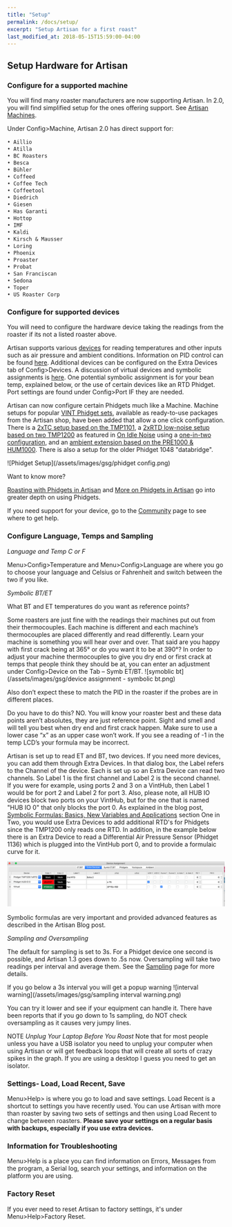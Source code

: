 ```yaml
---
title: "Setup"
permalink: /docs/setup/
excerpt: "Setup Artisan for a first roast"
last_modified_at: 2018-05-15T15:59:00-04:00
---
```


## Setup Hardware for Artisan

### Configure for a supported machine

You will find many roaster manufacturers are now supporting Artisan.  In 2.0, you will find simplified setup for the ones offering support.  See [Artisan Machines](https://artisan-scope.org/machines/).

Under Config>Machine, Artisan 2.0 has direct support for:

	• Aillio
	• Atilla
	• BC Roasters
	• Besca
	• Bühler
	• Coffeed
	• Coffee Tech
	• Coffeetool
	• Diedrich
	• Giesen
	• Has Garanti
	• Hottop
	• IMF
	• Kaldi
	• Kirsch & Mausser
	• Loring
	• Phoenix
	• Proaster
	• Probat
	• San Franciscan
	• Sedona
	• Toper
	• US Roaster Corp

### Configure for supported devices

You will need to configure the hardware device taking the readings from the roaster if its not a listed roaster above. 

Artisan supports various [devices](https://artisan-scope.org/devices/index) for reading temperatures and other inputs such as air pressure and ambient conditions. Information on PID control can be found [here](https://artisan-roasterscope.blogspot.com/2016/11/pid-control.html).  Additional devices can be configured on the Extra Devices tab of Config>Devices.   A discussion of virtual devices and symbolic assignments is [here](https://artisan-roasterscope.blogspot.com/2014/04/virtual-devices-and-symbolic-assignments.html). One potential symbolic assignment is for your bean temp, explained below, or the use of certain devices like an RTD Phidget.
Port settings are found under Config>Port IF they are needed.

Artisan can now configure certain Phidgets much like a Machine. Machine setups for popular [VINT Phidget sets](https://artisan-scope.org/devices/phidget-sets/), available as ready-to-use packages from the Artisan shop, have been added that allow a one click configuration. There is a [2xTC setup based on the TMP1101](https://artisan-scope.org/phidgets/2x-tc-set/), a [2xRTD low-noise setup based on two TMP1200](https://artisan-scope.org/phidgets/2x-rtd-set/) as featured in [On Idle Noise](https://artisan-roasterscope.blogspot.com/2019/03/on-idle-noise.html) using a [one-in-two configuration](https://artisan-roasterscope.blogspot.com/2019/11/symbolic-formulas-basics-new-variables.html#one-in-two), and an [ambient extension based on the PRE1000 & HUM1000](https://artisan-scope.org/phidgets/ambient-extension/). There is also a setup for the older Phidget 1048 "databridge".

![Phidget Setup](/assets/images/gsg/phidget config.png)

Want to know more?

[Roasting with Phidgets in Artisan](https://artisan-roasterscope.blogspot.com/2017/12/roasting-with-phidgets.html) and [More on Phidgets in Artisan](https://artisan-roasterscope.blogspot.de/2017/12/more-phidgets.html) go into greater depth on using Phidgets.  

If you need support for your device, go to the [Community](https://artisan-scope.org/docs/community/) page to see where to get help.  


### Configure Language, Temps and Sampling

*Language and Temp C or F*

Menu>Config>Temperature and Menu>Config>Language are where you go to choose your language and Celsius or Fahrenheit and switch between the two if you like.  

*Symbolic BT/ET*

What BT and ET temperatures do you want as reference points?  

Some roasters are just fine with the readings their machines put out from their thermocouples.  Each machine is different and each machine’s thermocouples are placed differently and read differently.  Learn your machine is something you will hear over and over.  That said are you happy with first crack being at 365° or do you want it to be at 390°?  In order to adjust your machine thermocouples to give you dry end or first crack at temps that people think they should be at, you can enter an adjustment under Config>Device on the Tab – Symb ET/BT.  ![symoblic bt](/assets/images/gsg/device assignment - symbolic bt.png)

Also don’t expect these to match the PID in the roaster if the probes are in different places.

Do you have to do this? NO.    You will know your roaster best and these data points aren’t absolutes, they are just reference point.  Sight and smell and will tell you best when dry end and first crack happen.  Make sure to use a lower case “x” as an upper case won’t work.  If you see a reading of -1 in the temp LCD’s your formula may be incorrect.

Artisan is set up to read ET and BT, two devices.  If you need more devices, you can add them through Extra Devices.  In that dialog box, the Label refers to the Channel of the device.  Each is set up so an Extra Device can read two channels.  So Label 1 is the first channel and Label 2 is the second channel.  If you were for example, using ports 2 and 3 on a VintHub, then Label 1 would be for port 2 and Label 2 for port 3.  Also, please note, all HUB IO devices block two ports on your VintHub, but for the one that is named "HUB IO 0" that only blocks the port 0. As explained in the blog post, [Symbolic Formulas: Basics, New Variables and Applications](https://artisan-roasterscope.blogspot.com/2019/11/symbolic-formulas-basics-new-variables.html) section One in Two, you would use Extra Devices to add additional RTD's for Phidgets since the TMP1200 only reads one RTD.  In addition, in the example below there is an Extra Device to read a Differential Air Pressure Sensor (Phidget 1136) which is plugged into the VintHub port 0, and to provide a formulaic curve for it.  

![extra device](/assets/images/gsg/Extra%20Devices.png)

Symbolic formulas are very important and provided advanced features as described in the Artisan Blog post.  


*Sampling and Oversampling*

The default for sampling is set to 3s.  For a Phidget device one second is possible, and Artisan 1.3 goes down to .5s now.  Oversampling will take two readings per interval and average them.  See the [Sampling](https://artisan-scope.org/docs/sampling/) page for more details.  

If you go below a 3s interval you will get a popup warning ![interval warning](/assets/images/gsg/sampling interval warning.png)


You can try it lower and see if your equipment can handle it.  There have been reports that if you go down to 1s sampling, do NOT check oversampling as it causes very jumpy lines.  


NOTE *Unplug Your Laptop Before You Roast*
Note that for most people unless you have a USB isolator you need to unplug your computer when using Artisan or will get feedback loops that will create all sorts of crazy spikes in the graph.  If you are using a desktop I guess you need to get an isolator.  

### Settings- Load, Load Recent, Save

Menu>Help> is where you go to load and save settings.  Load Recent is a shortcut to settings you have recently used. You can use Artisan with more than roaster by saving two sets of settings and then using Load Recent to change between roasters.   **Please save your settings on a regular basis with backups, especially if you use extra devices.**

### Information for Troubleshooting

Menu>Help is a place you can find information on Errors, Messages from the program, a Serial log, search your settings, and information on the platform you are using.

### Factory Reset

If you ever need to reset Artisan to factory settings, it's under Menu>Help>Factory Reset.  
